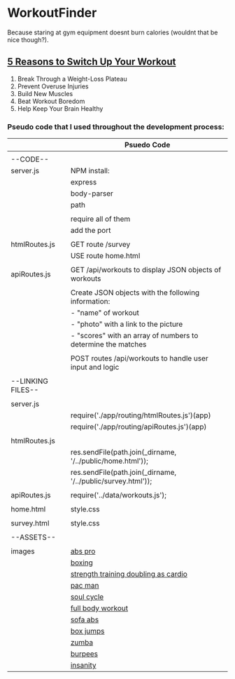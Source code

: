 # WorkoutFinder

Because staring at gym equipment doesnt burn calories (wouldnt that be nice though?).

## [5 Reasons to Switch Up Your Workout](http://www.onemedical.com/blog/live-well/7-reasons-to-switch-up-your-workout/) 

1. Break Through a Weight-Loss Plateau
2. Prevent Overuse Injuries
3. Build New Muscles
4. Beat Workout Boredom
5. Help Keep Your Brain Healthy



### Pseudo code that I used throughout the development process:
| | Psuedo Code
------------ | -------------
| |
--CODE-- | | 
server.js | NPM install:
| | express
| | body-parser
| | path
| |
| | require all of them
| | add the port
| |
htmlRoutes.js | GET route /survey
| | USE route home.html
| |
apiRoutes.js | GET /api/workouts to display JSON objects of workouts
| | 
| | Create JSON objects with the following information:
| | - "name" of workout
| | - "photo" with a link to the picture
| | - "scores" with an array of numbers to determine the matches
| | 
| | POST routes /api/workouts to handle user input and logic
| | 
--LINKING FILES-- | | 
| | 
server.js | |
| | require('./app/routing/htmlRoutes.js')(app)
| | require('./app/routing/apiRoutes.js')(app) 
| |
htmlRoutes.js | |
| | res.sendFile(path.join(_dirname, '/../public/home.html'));
| | res.sendFile(path.join(_dirname, '/../public/survey.html'));
| | 
apiRoutes.js | require('../data/workouts.js');
| | 
home.html | style.css
| | 
survey.html | style.css
| | 
--ASSETS-- | |
| | 
images | [abs pro](https://pbs.twimg.com/media/C4ASJdSWIAILhom.jpg)
| | [boxing](https://s-media-cache-ak0.pinimg.com/736x/a0/ed/af/a0edaf61a41c5ca13234e7338d8b23e7.jpg)
| | [strength training doubling as cardio](http://www.womenshealthmag.com/sites/womenshealthmag.com/files/2015/06/30/strength-training-workout-that-doubles-as-cardio11_0.jpg)
| | [pac man](https://s-media-cache-ak0.pinimg.com/originals/78/59/a1/7859a1df0b681cb233288f15ff655063.jpg)
| | [soul cycle](http://159.203.208.244/wp-content/uploads/2015/04/Soul-3.jpg)
| | [full body workout](https://s-media-cache-ak0.pinimg.com/736x/81/ee/75/81ee7551ea7ffd54ef1b79b4b4118551--no-excuses-workout-everyday-workout.jpg)
| | [sofa abs](https://s-media-cache-ak0.pinimg.com/736x/53/46/ab/5346abdac7d58577675dfbca6054fd3b.jpg)
| | [box jumps](http://woduniversity.com/wp-content/uploads/2016/07/im12-700x300.jpg)
| | [zumba](http://global-cdn.skinnyms.com/wp-content/uploads/2015/01/Ditch-the-Workout-Lets-Zumba1.png)
| | [burpees](https://s-media-cache-ak0.pinimg.com/736x/d9/4e/c4/d94ec4ee449811b1688daff33557520d.jpg)
| | [insanity](https://www.lifestyleupdated.com/wp-content/uploads/2012/10/shaun-t-insanity-group.jpg)
